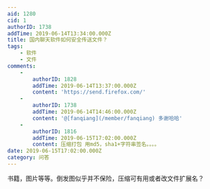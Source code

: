 ```yaml
---
aid: 1280
cid: 1
authorID: 1738
addTime: 2019-06-14T13:34:00.000Z
title: 国内聊天软件如何安全传送文件？
tags:
    - 软件
    - 文件
comments:
    -
        authorID: 1828
        addTime: 2019-06-14T13:37:00.000Z
        content: 'https://send.firefox.com/'
    -
        authorID: 1738
        addTime: 2019-06-14T14:46:00.000Z
        content: '@[fanqiang](/member/fanqiang) 多谢哈哈'
    -
        authorID: 1816
        addTime: 2019-06-15T17:02:00.000Z
        content: 压缩打包 用md5，sha1+字符串签名。。。。
date: 2019-06-15T17:02:00.000Z
category: 问答
---
```


书籍，图片等等。倒发图似乎并不保险，压缩可有用或者改文件扩展名？
